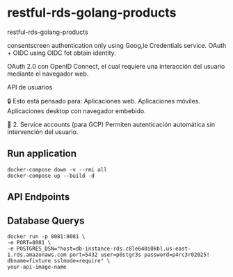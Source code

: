 # restful-rds-golang-products


restful-rds-golang-products

consentscreen authentication only using Goog,le Credentials service.
OAuth + OIDC using OIDC fot obtain identity.


OAuth 2.0 con OpenID Connect, el cual requiere una interacción del usuario mediante el navegador web.

API de usuarios

🔒 Esto está pensado para:
Aplicaciones web.
Aplicaciones móviles.
Aplicaciones desktop con navegador embebido.

🔑 2. Service accounts (para GCP)
Permiten autenticación automática sin intervención del usuario.


## Run application

    docker-compose down -v --rmi all
    docker-compose up --build -d


## API Endpoints



##  Database Querys


    docker run -p 8081:8081 \
    -e PORT=8081 \
    -e POSTGRES_DSN="host=db-instance-rds.c8le640i0kbl.us-east-1.rds.amazonaws.com port=5432 user=p0stgr3s password=p4rc3r02025! dbname=fixture sslmode=require" \
    your-api-image-name

